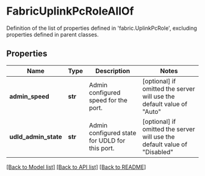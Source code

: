 # FabricUplinkPcRoleAllOf

Definition of the list of properties defined in 'fabric.UplinkPcRole', excluding properties defined in parent classes.
## Properties
Name | Type | Description | Notes
------------ | ------------- | ------------- | -------------
**admin_speed** | **str** | Admin configured speed for the port. | [optional]  if omitted the server will use the default value of "Auto"
**udld_admin_state** | **str** | Admin configured state for UDLD for this port. | [optional]  if omitted the server will use the default value of "Disabled"

[[Back to Model list]](../README.md#documentation-for-models) [[Back to API list]](../README.md#documentation-for-api-endpoints) [[Back to README]](../README.md)


